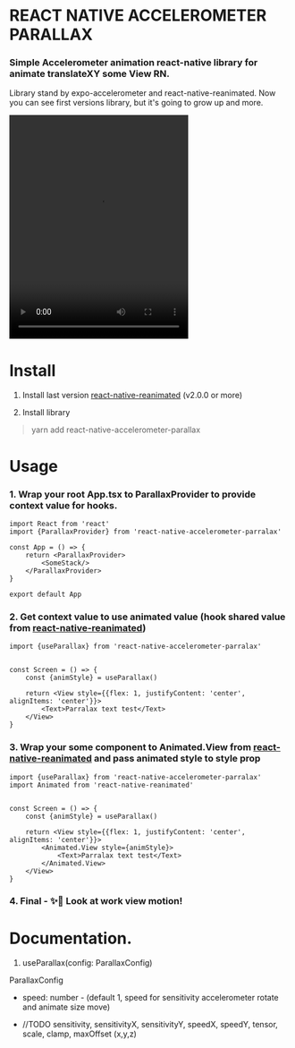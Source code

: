# REACT NATIVE ACCELEROMETER PARALLAX

### Simple Accelerometer animation react-native library for animate translateXY some View RN.

Library stand by expo-accelerometer and react-native-reanimated. Now you can see first versions library, but it's going
to grow up and more.

<video width="320" height="400" controls>
  <source src="doc/doc.mov" type="video/mp4">
</video> 

# Install

1. Install last version [react-native-reanimated](https://github.com/software-mansion/react-native-reanimated) (v2.0.0
   or more)

2. Install library

> yarn add react-native-accelerometer-parallax

# Usage

### 1. Wrap your root App.tsx to ParallaxProvider to provide context value for hooks.

```tsx
import React from 'react'
import {ParallaxProvider} from 'react-native-accelerometer-parralax'

const App = () => {
    return <ParallaxProvider>
        <SomeStack/>
    </ParallaxProvider>
}

export default App

```

### 2. Get context value to use animated value (hook shared value from [react-native-reanimated](https://github.com/software-mansion/react-native-reanimated))

```tsx
import {useParallax} from 'react-native-accelerometer-parralax'


const Screen = () => {
    const {animStyle} = useParallax()

    return <View style={{flex: 1, justifyContent: 'center', alignItems: 'center'}}>
        <Text>Parralax text test</Text>
    </View>
}

```

### 3. Wrap your some component to Animated.View from [react-native-reanimated](https://github.com/software-mansion/react-native-reanimated) and pass animated style to style prop

```tsx
import {useParallax} from 'react-native-accelerometer-parralax'
import Animated from 'react-native-reanimated'


const Screen = () => {
    const {animStyle} = useParallax()

    return <View style={{flex: 1, justifyContent: 'center', alignItems: 'center'}}>
        <Animated.View style={animStyle}>
            <Text>Parralax text test</Text>
        </Animated.View>
    </View>
}

```

### 4. Final - ✨📲 Look at work view motion!

# Documentation.

1. useParallax(config: ParallaxConfig)

ParallaxConfig

- speed: number - (default 1, speed for sensitivity accelerometer rotate and animate size move)

- //TODO sensitivity, sensitivityX, sensitivityY, speedX, speedY, tensor, scale, clamp, maxOffset (x,y,z)
